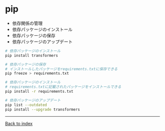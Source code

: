 # pip
- 依存関係の管理
- 依存パッケージのインストール
- 依存パッケージの保存
- 依存パッケージのアップデート

```bash
# 依存パッケージのインストール
pip install transformers

# 依存パッケージの保存
# インストールしたパッケージをrequirements.txtに保存できる
pip freeze > requirements.txt

# 依存パッケージのインストール
# requirements.txtに記載されたパッケージをインストールできる
pip install -r requirements.txt

# 依存パッケージのアップデート
pip list --outdated
pip install --upgrade transformers
```
---
[Back to index](index.md)
